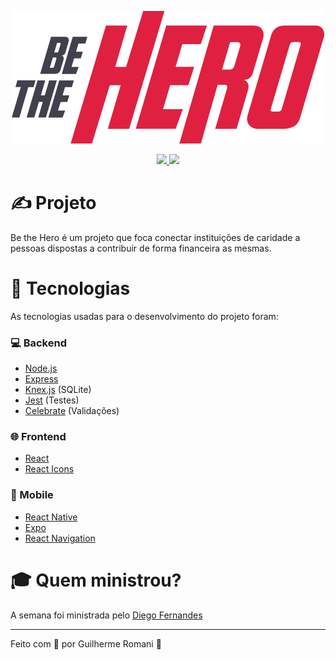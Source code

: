 <p align="center">
  <img src="https://github.com/guilhermeromani/bethehero/blob/master/frontend/src/assets/logo.svg">
</p>
<p align="center">
  <a href="https://www.linkedin.com/in/guilherme-romani/">
    <img src="https://img.shields.io/badge/made%20by-GuilhermeRomani-brightgreen.svg">
  </a>
  <a href="https://rocketseat.com.br/">
    <img src="https://img.shields.io/badge/OmniStack-done-green.svg">
  </a>
</p>

# ✍ Projeto
Be the Hero é um projeto que foca conectar instituições de caridade a pessoas dispostas a contribuir de forma financeira as mesmas.

# 🚀 Tecnologias
As tecnologias usadas para o desenvolvimento do projeto foram:

### 💻 Backend
- [Node.js](https://nodejs.org/)
- [Express](https://expressjs.com/pt-br/)
- [Knex.js](http://knexjs.org/) (SQLite)
- [Jest](https://jestjs.io/) (Testes)
- [Celebrate](https://github.com/arb/celebrate) (Validações)

### 🌐 Frontend
- [React](https://pt-br.reactjs.org/)
- [React Icons](https://react-icons.netlify.com/)

### 📱 Mobile
- [React Native](https://reactnative.dev/)
- [Expo](https://expo.io/)
- [React Navigation](https://reactnavigation.org/)


# 🎓 Quem ministrou?
A semana foi ministrada pelo [Diego Fernandes](https://github.com/diego3g)

***

Feito com 💚 por Guilherme Romani 💪
